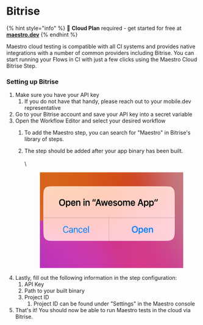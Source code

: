 # Bitrise

{% hint style="info" %}
🚀 **Cloud Plan** required - get started for free at [**maestro.dev**](https://www.maestro.dev/)
{% endhint %}

Maestro cloud testing is compatible with all CI systems and provides native integrations with a number of common providers including Bitrise. You can start running your Flows in CI with just a few clicks using the Maestro Cloud Bitrise Step.

### Setting up Bitrise

1. Make sure you have your API key
   1. If you do not have that handy, please reach out to your mobile.dev representative
2. Go to your Bitrise account and save your API key into a secret variable
3. Open the Workflow Editor and select your desired workflow
   1. To add the Maestro step, you can search for "Maestro" in Bitrise's library of steps.&#x20;
   2.  The step should be added after your app binary has been built.\
       \
       \


       <figure><img src="../../.gitbook/assets/image.png" alt=""><figcaption></figcaption></figure>
4. Lastly, fill out the following information in the step configuration:
   1. API Key
   2. Path to your built binary
   3. Project ID
      1. Project ID can be found under "Settings" in the Maestro console
5. That's it! You should now be able to run Maestro tests in the cloud via Bitrise.
